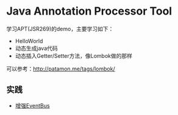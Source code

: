 # Java Annotation Processor Tool

学习APT(JSR269)的demo，主要学习如下：
* HelloWorld
* 动态生成java代码
* 动态插入Getter/Setter方法，像Lombok做的那样

可以参考：http://patamon.me/tags/lombok/

## 实践

* [增强EventBus](https://github.com/IceMimosa/EventBus)
